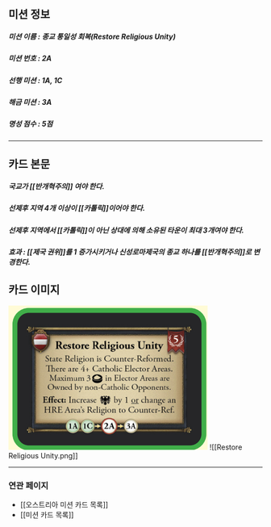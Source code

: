 ## 미션 정보
##### 미션 이름 : 종교 통일성 회복(Restore Religious Unity)
##### 미션 번호 : 2A
##### 선행 미션 : 1A, 1C
##### 해금 미션 : 3A
##### 명성 점수 : 5점
---
## 카드 본문
##### 국교가 [[반개혁주의]] 여야 한다.
##### 선제후 지역 4개 이상이 [[카톨릭]]이어야 한다.
##### 선제후 지역에서  [[카톨릭]]이 아닌 상대에 의해 소유된 타운이 최대 3개여야 한다.
 
##### *효과*  : [[제국 권위]]를 1 증가시키거나 신성로마제국의 종교 하나를 [[반개혁주의]]로 변경한다.

## 카드 이미지
<img src="\Assets\Restore Religious Unity.png"/>
![[Restore Religious Unity.png]]

--- 

### 연관 페이지
- [[오스트리아 미션 카드 목록]]
- [[미션 카드 목록]]
